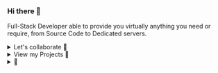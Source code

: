 ### Hi there 👋
Full-Stack Developer able to provide you virtually anything you need or require, from Source Code to Dedicated servers.
<details>
  <summary>Let's collaborate 👏</summary>
  
  - **Message me on Discord or via email if you wish to work together on any project.**
    - ThijmenGThN#2684
    - ThijmenHeuvelink.GThN@pm.me
</details>
<details>
  <summary>View my Projects 🔭</summary>
  
  - **Client Projects**
    - a
    - b
  - **Personal Projects**
    - a
    - b
</details>
<details>
  <summary>📌</summary>
</details>
